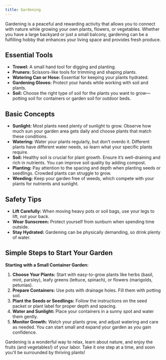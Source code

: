 ```yaml
---
title: Gardening
---
```


Gardening is a peaceful and rewarding activity that allows you to connect with nature while growing your own plants, flowers, or vegetables. Whether you have a large backyard or just a small balcony, gardening can be a fulfilling hobby that enhances your living space and provides fresh produce.

## Essential Tools
- **Trowel:** A small hand tool for digging and planting.
- **Pruners:** Scissors-like tools for trimming and shaping plants.
- **Watering Can or Hose:** Essential for keeping your plants hydrated.
- **Gardening Gloves:** Protect your hands while working with soil and plants.
- **Soil:** Choose the right type of soil for the plants you want to grow—potting soil for containers or garden soil for outdoor beds.

## Basic Concepts
- **Sunlight:** Most plants need plenty of sunlight to grow. Observe how much sun your garden area gets daily and choose plants that match these conditions.
- **Watering:** Water your plants regularly, but don’t overdo it. Different plants have different water needs, so learn what your specific plants require.
- **Soil:** Healthy soil is crucial for plant growth. Ensure it’s well-draining and rich in nutrients. You can improve soil quality by adding compost.
- **Planting:** Pay attention to the spacing and depth when planting seeds or seedlings. Crowded plants can struggle to grow.
- **Weeding:** Keep your garden free of weeds, which compete with your plants for nutrients and sunlight.

## Safety Tips
- **Lift Carefully:** When moving heavy pots or soil bags, use your legs to lift, not your back.
- **Wear Sunscreen:** Protect yourself from sunburn when spending time outside.
- **Stay Hydrated:** Gardening can be physically demanding, so drink plenty of water.

## Simple Steps to Start Your Garden
**Starting with a Small Container Garden:**
1. **Choose Your Plants:** Start with easy-to-grow plants like herbs (basil, mint, parsley), leafy greens (lettuce, spinach), or flowers (marigolds, petunias).
2. **Prepare Containers:** Use pots with drainage holes. Fill them with potting soil.
3. **Plant the Seeds or Seedlings:** Follow the instructions on the seed packet or plant label for proper depth and spacing.
4. **Water and Sunlight:** Place your containers in a sunny spot and water them gently.
5. **Monitor Growth:** Watch your plants grow, and adjust watering and care as needed. You can start small and expand your garden as you gain confidence.

Gardening is a wonderful way to relax, learn about nature, and enjoy the fruits (and vegetables!) of your labor. Take it one step at a time, and soon you'll be surrounded by thriving plants!
